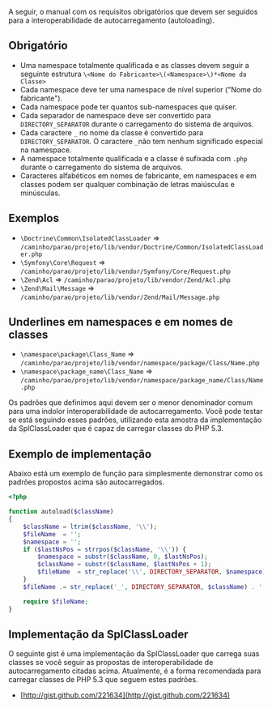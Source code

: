 A seguir, o manual com os requisitos obrigatórios que devem ser seguidos para a interoperabilidade de autocarregamento (autoloading).

Obrigatório
---------

* Uma namespace totalmente qualificada e as classes devem seguir a seguinte estrutura `\<Nome do Fabricante>\(<Namespace>\)*<Nome da Classe>`
* Cada namespace deve ter uma namespace de nível superior ("Nome do fabricante").
* Cada namespace pode ter quantos sub-namespaces que quiser.
* Cada separador de namespace deve ser convertido para `DIRECTORY_SEPARATOR` durante o carregamento do sistema de arquivos.
* Cada caractere `_` no nome da classe é convertido para
  `DIRECTORY_SEPARATOR`. O caractere `_`não tem nenhum significado especial na namespace.
* A namespace totalmente qualificada e a classe é sufixada com `.php` durante o carregamento do sistema de arquivos.
* Caracteres alfabéticos em nomes de fabricante, em namespaces e em classes podem ser qualquer combinação de letras maiúsculas e minúsculas.

Exemplos
--------

* `\Doctrine\Common\IsolatedClassLoader` => `/caminho/parao/projeto/lib/vendor/Doctrine/Common/IsolatedClassLoader.php`
* `\Symfony\Core\Request` => `/caminho/parao/projeto/lib/vendor/Symfony/Core/Request.php`
* `\Zend\Acl` => `/caminho/parao/projeto/lib/vendor/Zend/Acl.php`
* `\Zend\Mail\Message` => `/caminho/parao/projeto/lib/vendor/Zend/Mail/Message.php`

Underlines em namespaces e em nomes de classes
-----------------------------------------

* `\namespace\package\Class_Name` => `/caminho/parao/projeto/lib/vendor/namespace/package/Class/Name.php`
* `\namespace\package_name\Class_Name` => `/caminho/parao/projeto/lib/vendor/namespace/package_name/Class/Name.php`

Os padrões que definimos aqui devem ser o menor denominador comum para
uma indolor interoperabilidade de autocarregamento. Você pode testar se está seguindo esses padrões, utilizando esta amostra da implementação da SplClassLoader que é capaz de carregar classes do PHP 5.3.

Exemplo de implementação
----------------------

Abaixo está um exemplo de função para simplesmente demonstrar como os padrões propostos acima são autocarregados.
```php
<?php

function autoload($className)
{
    $className = ltrim($className, '\\');
    $fileName  = '';
    $namespace = '';
    if ($lastNsPos = strrpos($className, '\\')) {
        $namespace = substr($className, 0, $lastNsPos);
        $className = substr($className, $lastNsPos + 1);
        $fileName  = str_replace('\\', DIRECTORY_SEPARATOR, $namespace) . DIRECTORY_SEPARATOR;
    }
    $fileName .= str_replace('_', DIRECTORY_SEPARATOR, $className) . '.php';

    require $fileName;
}
```

Implementação da SplClassLoader
-----------------------------

O seguinte gist é uma implementação da SplClassLoader que carrega suas classes se você seguir as propostas de interoperabilidade de autocarregamento citadas acima. Atualmente, é a forma recomendada para carregar classes de PHP 5.3 que seguem estes padrões.

* [http://gist.github.com/221634](http://gist.github.com/221634)

